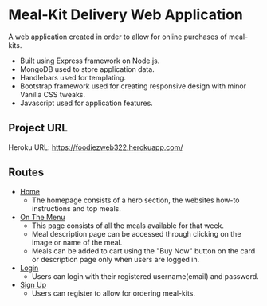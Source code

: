 # Meal-Kit Delivery Web Application

A web application created in order to allow for online purchases of meal-kits.

- Built using Express framework on Node.js.
- MongoDB used to store application data.
- Handlebars used for templating.
- Bootstrap framework used for creating responsive design with minor Vanilla CSS tweaks.
- Javascript used for application features.


## Project URL

Heroku URL: https://foodiezweb322.herokuapp.com/

## Routes

- [Home](https://foodiezweb322.herokuapp.com/)
   - The homepage consists of a hero section, the websites how-to instructions and top meals.
- [On The Menu](https://foodiezweb322.herokuapp.com/onthemenu)
    - This page consists of all the meals available for that week.
    - Meal description page can be accessed through clicking on the image or name of the meal.
    - Meals can be added to cart using the "Buy Now" button on the card or description page only when users are logged in.
- [Login](https://foodiezweb322.herokuapp.com/user/login)
    - Users can login with their registered username(email) and password.
- [Sign Up](https://foodiezweb322.herokuapp.com/user/signup)
    - Users can register to allow for ordering meal-kits.

